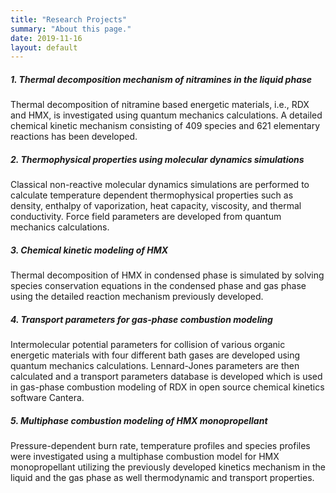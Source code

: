 ```yaml
---
title: "Research Projects"
summary: "About this page."
date: 2019-11-16
layout: default
---
```


##### 1. Thermal decomposition mechanism of nitramines in the liquid phase
Thermal decomposition of nitramine based energetic materials, i.e., RDX and HMX, is investigated using quantum mechanics calculations. A detailed chemical kinetic mechanism consisting of 409 species and 621 elementary reactions has been developed.   

##### 2. Thermophysical properties using molecular dynamics simulations
Classical non-reactive molecular dynamics simulations are performed to calculate temperature dependent thermophysical properties such as density, enthalpy of vaporization, heat capacity, viscosity, and thermal conductivity. Force field parameters are developed from quantum mechanics calculations.

##### 3. Chemical kinetic modeling of HMX
Thermal decomposition of HMX in condensed phase is simulated by solving species conservation equations in the condensed phase and gas phase using the detailed reaction mechanism previously developed.

##### 4. Transport parameters for gas-phase combustion modeling
Intermolecular potential parameters for collision of various organic energetic materials with four different bath gases are developed using quantum mechanics calculations. Lennard-Jones parameters are then calculated and a transport parameters database is developed which is used in gas-phase combustion modeling of RDX in open source chemical kinetics software Cantera.  

##### 5. Multiphase combustion modeling of HMX monopropellant
Pressure-dependent burn rate, temperature profiles and species profiles were investigated using a multiphase combustion model for HMX monopropellant utilizing the previously developed kinetics mechanism in the liquid and the gas phase as well thermodynamic and transport properties.  
